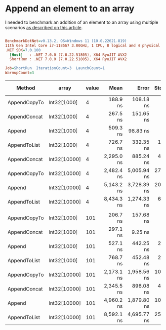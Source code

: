 # Append an element to an array

I needed to benchmark an addition of an element to an array using multiple scenarios [as described on this article](https://www.techiedelight.com/add-new-elements-array-csharp/).


``` ini

BenchmarkDotNet=v0.13.2, OS=Windows 11 (10.0.22621.819)
11th Gen Intel Core i7-1185G7 3.00GHz, 1 CPU, 8 logical and 4 physical cores
.NET SDK=7.0.100
  [Host]   : .NET 7.0.0 (7.0.22.51805), X64 RyuJIT AVX2
  ShortRun : .NET 7.0.0 (7.0.22.51805), X64 RyuJIT AVX2

Job=ShortRun  IterationCount=3  LaunchCount=1  
WarmupCount=3  

```
|       Method |        array | value |       Mean |       Error |    StdDev |    StdErr |        Min |        Max |        Op/s | Ratio |    Gen0 |   Gen1 | Allocated | Alloc Ratio |
|------------- |------------- |------ |-----------:|------------:|----------:|----------:|-----------:|-----------:|------------:|------:|--------:|-------:|----------:|------------:|
| AppendCopyTo |  Int32[1000] |     4 |   188.9 ns |   108.18 ns |   5.93 ns |   3.42 ns |   183.3 ns |   195.1 ns | 5,295,204.1 |  0.37 |  0.6425 | 0.0095 |   3.94 KB |        1.00 |
| AppendConcat |  Int32[1000] |     4 |   267.5 ns |   151.65 ns |   8.31 ns |   4.80 ns |   259.4 ns |   276.0 ns | 3,738,086.7 |  0.53 |  0.6657 | 0.0105 |   4.08 KB |        1.04 |
|       Append |  Int32[1000] |     4 |   509.3 ns |    98.83 ns |   5.42 ns |   3.13 ns |   504.6 ns |   515.3 ns | 1,963,418.7 |  1.00 |  0.6418 | 0.0095 |   3.94 KB |        1.00 |
| AppendToList |  Int32[1000] |     4 |   726.7 ns |   332.35 ns |  18.22 ns |  10.52 ns |   706.6 ns |   742.2 ns | 1,376,101.6 |  1.43 |  2.5673 | 0.1278 |  15.73 KB |        4.00 |
| AppendConcat | Int32[10000] |     4 | 2,295.0 ns |   885.24 ns |  48.52 ns |  28.01 ns | 2,240.7 ns | 2,334.1 ns |   435,729.9 |  4.51 |  6.3667 | 0.9079 |  39.23 KB |        9.96 |
| AppendCopyTo | Int32[10000] |     4 | 2,482.4 ns | 5,005.94 ns | 274.39 ns | 158.42 ns | 2,252.4 ns | 2,786.2 ns |   402,828.7 |  4.87 |  6.3286 | 0.9003 |  39.09 KB |        9.93 |
|       Append | Int32[10000] |     4 | 5,143.2 ns | 3,728.39 ns | 204.37 ns | 117.99 ns | 4,930.5 ns | 5,338.1 ns |   194,430.7 | 10.10 |  6.3248 | 0.9003 |  39.09 KB |        9.93 |
| AppendToList | Int32[10000] |     4 | 8,434.3 ns | 1,274.33 ns |  69.85 ns |  40.33 ns | 8,377.1 ns | 8,512.2 ns |   118,562.9 | 16.56 | 25.4211 | 8.4686 | 156.36 KB |       39.71 |
|              |              |       |            |             |           |           |            |            |             |       |         |        |           |             |
| AppendCopyTo |  Int32[1000] |   101 |   206.7 ns |   157.68 ns |   8.64 ns |   4.99 ns |   199.4 ns |   216.3 ns | 4,837,430.6 |  0.39 |  0.6425 | 0.0095 |   3.94 KB |        1.00 |
| AppendConcat |  Int32[1000] |   101 |   297.1 ns |     9.25 ns |   0.51 ns |   0.29 ns |   296.8 ns |   297.7 ns | 3,365,939.0 |  0.56 |  0.6657 | 0.0105 |   4.08 KB |        1.04 |
|       Append |  Int32[1000] |   101 |   527.1 ns |   442.25 ns |  24.24 ns |  14.00 ns |   507.4 ns |   554.2 ns | 1,897,174.0 |  1.00 |  0.6418 | 0.0095 |   3.94 KB |        1.00 |
| AppendToList |  Int32[1000] |   101 |   768.7 ns |   452.48 ns |  24.80 ns |  14.32 ns |   748.4 ns |   796.4 ns | 1,300,829.6 |  1.46 |  2.5673 | 0.1278 |  15.73 KB |        4.00 |
| AppendCopyTo | Int32[10000] |   101 | 2,173.1 ns | 1,958.56 ns | 107.36 ns |  61.98 ns | 2,098.7 ns | 2,296.2 ns |   460,168.4 |  4.13 |  6.3286 | 0.9003 |  39.09 KB |        9.93 |
| AppendConcat | Int32[10000] |   101 | 2,345.5 ns |   898.08 ns |  49.23 ns |  28.42 ns | 2,304.9 ns | 2,400.3 ns |   426,343.2 |  4.46 |  6.3667 | 0.9079 |  39.23 KB |        9.96 |
|       Append | Int32[10000] |   101 | 4,960.2 ns | 1,879.80 ns | 103.04 ns |  59.49 ns | 4,859.5 ns | 5,065.5 ns |   201,602.9 |  9.42 |  6.3248 | 0.9003 |  39.09 KB |        9.93 |
| AppendToList | Int32[10000] |   101 | 8,592.1 ns | 4,695.77 ns | 257.39 ns | 148.60 ns | 8,326.5 ns | 8,840.4 ns |   116,386.1 | 16.31 | 25.4211 | 8.4686 | 156.36 KB |       39.71 |
